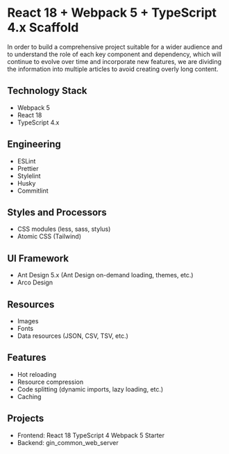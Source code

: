 # React 18 + Webpack 5 + TypeScript 4.x Scaffold

In order to build a comprehensive project suitable for a wider audience and to understand the role of each key component and dependency, which will continue to evolve over time and incorporate new features, we are dividing the information into multiple articles to avoid creating overly long content.

## Technology Stack
- Webpack 5
- React 18
- TypeScript 4.x

## Engineering
- ESLint
- Prettier
- Stylelint
- Husky
- Commitlint

## Styles and Processors
- CSS modules (less, sass, stylus)
- Atomic CSS (Tailwind)

## UI Framework
- Ant Design 5.x (Ant Design on-demand loading, themes, etc.)
- Arco Design

## Resources
- Images
- Fonts
- Data resources (JSON, CSV, TSV, etc.)

## Features
- Hot reloading
- Resource compression
- Code splitting (dynamic imports, lazy loading, etc.)
- Caching

## Projects
- Frontend: React 18 TypeScript 4 Webpack 5 Starter
- Backend: gin_common_web_server
